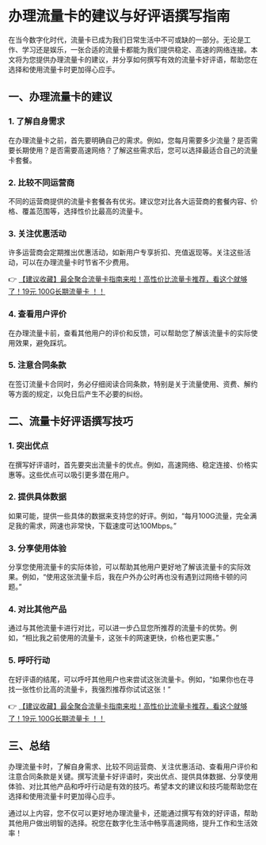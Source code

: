 # 办理流量卡的建议与好评语撰写指南

在当今数字化时代，流量卡已成为我们日常生活中不可或缺的一部分。无论是工作、学习还是娱乐，一张合适的流量卡都能为我们提供稳定、高速的网络连接。本文将为您提供办理流量卡的建议，并分享如何撰写有效的流量卡好评语，帮助您在选择和使用流量卡时更加得心应手。

## 一、办理流量卡的建议

### 1. 了解自身需求
在办理流量卡之前，首先要明确自己的需求。例如，您每月需要多少流量？是否需要长期使用？是否需要高速网络？了解这些需求后，您可以选择最适合自己的流量卡套餐。

### 2. 比较不同运营商
不同的运营商提供的流量卡套餐各有优劣。建议您对比各大运营商的套餐内容、价格、覆盖范围等，选择性价比最高的流量卡。

### 3. 关注优惠活动
许多运营商会定期推出优惠活动，如新用户专享折扣、充值返现等。关注这些活动，可以在办理流量卡时节省不少费用。

👉 [【建议收藏】最全聚合流量卡指南来啦！高性价比流量卡推荐，看这个就够了！19元 100G长期流量卡 ！！](https://bit.ly/Liuliangka)

### 4. 查看用户评价
在办理流量卡前，查看其他用户的评价和反馈，可以帮助您了解该流量卡的实际使用效果，避免踩坑。

### 5. 注意合同条款
在签订流量卡合同时，务必仔细阅读合同条款，特别是关于流量使用、资费、解约等方面的规定，以免日后产生不必要的纠纷。

## 二、流量卡好评语撰写技巧

### 1. 突出优点
在撰写好评语时，首先要突出流量卡的优点。例如，高速网络、稳定连接、价格实惠等。这些优点可以吸引更多潜在用户。

### 2. 提供具体数据
如果可能，提供一些具体的数据来支持您的好评。例如，“每月100G流量，完全满足我的需求，网速也非常快，下载速度可达100Mbps。”

### 3. 分享使用体验
分享您使用流量卡的实际体验，可以帮助其他用户更好地了解该流量卡的实际效果。例如，“使用这张流量卡后，我在户外办公时再也没有遇到过网络卡顿的问题。”

### 4. 对比其他产品
通过与其他流量卡进行对比，可以进一步凸显您所推荐的流量卡的优势。例如，“相比我之前使用的流量卡，这张卡的网速更快，价格也更实惠。”

### 5. 呼吁行动
在好评语的结尾，可以呼吁其他用户也来尝试这张流量卡。例如，“如果你也在寻找一张性价比高的流量卡，我强烈推荐你试试这张！”

👉 [【建议收藏】最全聚合流量卡指南来啦！高性价比流量卡推荐，看这个就够了！19元 100G长期流量卡 ！！](https://bit.ly/Liuliangka)

## 三、总结

办理流量卡时，了解自身需求、比较不同运营商、关注优惠活动、查看用户评价和注意合同条款是关键。撰写流量卡好评语时，突出优点、提供具体数据、分享使用体验、对比其他产品和呼吁行动是有效的技巧。希望本文的建议和技巧能帮助您在选择和使用流量卡时更加得心应手。

通过以上内容，您不仅可以更好地办理流量卡，还能通过撰写有效的好评语，帮助其他用户做出明智的选择。祝您在数字化生活中畅享高速网络，提升工作和生活效率！
